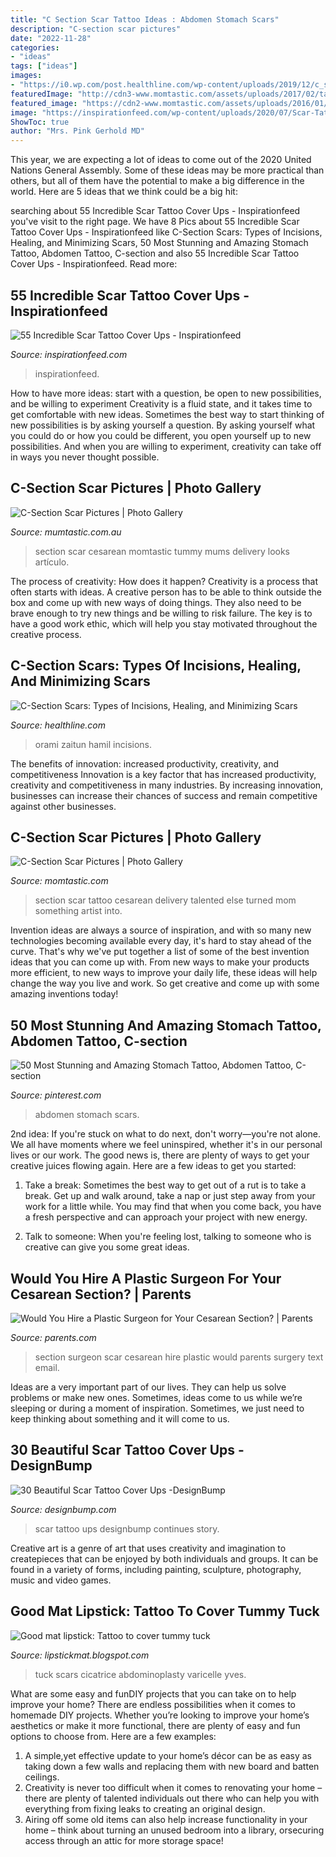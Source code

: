 ```yaml
---
title: "C Section Scar Tattoo Ideas : Abdomen Stomach Scars"
description: "C-section scar pictures"
date: "2022-11-28"
categories:
- "ideas"
tags: ["ideas"]
images:
- "https://i0.wp.com/post.healthline.com/wp-content/uploads/2019/12/c_section_scar-1296x728-header-1296x728.jpg?w=1155&amp;h=1528"
featuredImage: "http://cdn3-www.momtastic.com/assets/uploads/2017/02/tattoo-c-section-scar-picture.jpg"
featured_image: "https://cdn2-www.momtastic.com/assets/uploads/2016/01/c5.jpg"
image: "https://inspirationfeed.com/wp-content/uploads/2020/07/Scar-Tattoo17.jpg"
ShowToc: true
author: "Mrs. Pink Gerhold MD"
---
```



This year, we are expecting a lot of ideas to come out of the 2020 United Nations General Assembly. Some of these ideas may be more practical than others, but all of them have the potential to make a big difference in the world. Here are 5 ideas that we think could be a big hit:

	

		
searching about 55 Incredible Scar Tattoo Cover Ups - Inspirationfeed you've visit to the right page. We have 8 Pics about 55 Incredible Scar Tattoo Cover Ups - Inspirationfeed like C-Section Scars: Types of Incisions, Healing, and Minimizing Scars, 50 Most Stunning and Amazing Stomach Tattoo, Abdomen Tattoo, C-section and also 55 Incredible Scar Tattoo Cover Ups - Inspirationfeed. Read more:
		
    
## 55 Incredible Scar Tattoo Cover Ups - Inspirationfeed

<img loading=lazy src="https://inspirationfeed.com/wp-content/uploads/2020/07/Scar-Tattoo17.jpg" onerror="this.onerror=null;this.src='https://tse4.mm.bing.net/th?id=OIP.TFKHRODQ1lkPN4Su5qWL0QHaHa&amp;pid=15.1';" alt="55 Incredible Scar Tattoo Cover Ups - Inspirationfeed">

_Source: inspirationfeed.com_

>inspirationfeed. 

	

How to have more ideas: start with a question, be open to new possibilities, and be willing to experiment
Creativity is a fluid state, and it takes time to get comfortable with new ideas. Sometimes the best way to start thinking of new possibilities is by asking yourself a question. By asking yourself what you could do or how you could be different, you open yourself up to new possibilities. And when you are willing to experiment, creativity can take off in ways you never thought possible.

    
## C-Section Scar Pictures | Photo Gallery

<img loading=lazy src="https://cdn2-www.momtastic.com/assets/uploads/2016/01/c5.jpg" onerror="this.onerror=null;this.src='https://tse2.mm.bing.net/th?id=OIP.oS5xfa8oxsKb9dE9QAjD0wHaFj&amp;pid=15.1';" alt="C-Section Scar Pictures | Photo Gallery">

_Source: mumtastic.com.au_

>section scar cesarean momtastic tummy mums delivery looks artículo. 

	

The process of creativity: How does it happen?
Creativity is a process that often starts with ideas. A creative person has to be able to think outside the box and come up with new ways of doing things. They also need to be brave enough to try new things and be willing to risk failure. The key is to have a good work ethic, which will help you stay motivated throughout the creative process.

    
## C-Section Scars: Types Of Incisions, Healing, And Minimizing Scars

<img loading=lazy src="https://i0.wp.com/post.healthline.com/wp-content/uploads/2019/12/c_section_scar-1296x728-header-1296x728.jpg?w=1155&amp;h=1528" onerror="this.onerror=null;this.src='https://tse1.mm.bing.net/th?id=OIP.nIy-3DC3YB1Zv1-kkFCaEAHaEJ&amp;pid=15.1';" alt="C-Section Scars: Types of Incisions, Healing, and Minimizing Scars">

_Source: healthline.com_

>orami zaitun hamil incisions. 

	

The benefits of innovation: increased productivity, creativity, and competitiveness
Innovation is a key factor that has increased productivity, creativity and competitiveness in many industries. By increasing innovation, businesses can increase their chances of success and remain competitive against other businesses.

    
## C-Section Scar Pictures | Photo Gallery

<img loading=lazy src="http://cdn3-www.momtastic.com/assets/uploads/2017/02/tattoo-c-section-scar-picture.jpg" onerror="this.onerror=null;this.src='https://tse3.mm.bing.net/th?id=OIP.p9WMeusr7HcmnDUpZ7vE0gHaFj&amp;pid=15.1';" alt="C-Section Scar Pictures | Photo Gallery">

_Source: momtastic.com_

>section scar tattoo cesarean delivery talented else turned mom something artist into. 

	

Invention ideas are always a source of inspiration, and with so many new technologies becoming available every day, it's hard to stay ahead of the curve. That's why we've put together a list of some of the best invention ideas that you can come up with. From new ways to make your products more efficient, to new ways to improve your daily life, these ideas will help change the way you live and work. So get creative and come up with some amazing inventions today!

    
## 50 Most Stunning And Amazing Stomach Tattoo, Abdomen Tattoo, C-section

<img loading=lazy src="https://i.pinimg.com/736x/10/58/0d/10580dada6b638f44c70e8de55d826aa.jpg" onerror="this.onerror=null;this.src='https://tse3.mm.bing.net/th?id=OIP.aHJYfAwnk4aUeXdVGg_C6AHaGH&amp;pid=15.1';" alt="50 Most Stunning and Amazing Stomach Tattoo, Abdomen Tattoo, C-section">

_Source: pinterest.com_

>abdomen stomach scars. 

	

2nd idea:
If you're stuck on what to do next, don't worry—you're not alone. We all have moments where we feel uninspired, whether it's in our personal lives or our work. The good news is, there are plenty of ways to get your creative juices flowing again.
Here are a few ideas to get you started:

1. Take a break: Sometimes the best way to get out of a rut is to take a break. Get up and walk around, take a nap or just step away from your work for a little while. You may find that when you come back, you have a fresh perspective and can approach your project with new energy.

2. Talk to someone: When you're feeling lost, talking to someone who is creative can give you some great ideas.

    
## Would You Hire A Plastic Surgeon For Your Cesarean Section? | Parents

<img loading=lazy src="https://images.parents.mdpcdn.com/sites/parents.com/files/styles/story_featured_image/public/shutterstock_360889724_0.jpg" onerror="this.onerror=null;this.src='https://tse3.mm.bing.net/th?id=OIP.rdwzkf6-hQTnxbe3kptPjgHaFj&amp;pid=15.1';" alt="Would You Hire a Plastic Surgeon for Your Cesarean Section? | Parents">

_Source: parents.com_

>section surgeon scar cesarean hire plastic would parents surgery text email. 

	

Ideas are a very important part of our lives. They can help us solve problems or make new ones. Sometimes, ideas come to us while we’re sleeping or during a moment of inspiration. Sometimes, we just need to keep thinking about something and it will come to us.

    
## 30 Beautiful Scar Tattoo Cover Ups -DesignBump

<img loading=lazy src="https://cdn.designbump.com/wp-content/uploads/2015/11/scar-tattoo19.jpg" onerror="this.onerror=null;this.src='https://tse2.mm.bing.net/th?id=OIP.kAwVp9IfjEtpCDxCuErjeAHaLJ&amp;pid=15.1';" alt="30 Beautiful Scar Tattoo Cover Ups -DesignBump">

_Source: designbump.com_

>scar tattoo ups designbump continues story. 

	

Creative art is a genre of art that uses creativity and imagination to createpieces that can be enjoyed by both individuals and groups. It can be found in a variety of forms, including painting, sculpture, photography, music and video games.

    
## Good Mat Lipstick: Tattoo To Cover Tummy Tuck

<img loading=lazy src="https://lh4.googleusercontent.com/proxy/0S_AH56Is7dlsUpXc0Tv2R6va4BvpmFDyucj6lX23j-miW4tawl3OMdpBmRuJ4rPEks5lGtIRgWrE5K4BcThxwog_tLODG9YSbKKhd4U52Q95A19xMn1SchQjjuTU81A1oFjLA9YPG2UZY7OAb7NoZDy1LMrNOd9GG6P=w1200-h630-p-k-no-nu" onerror="this.onerror=null;this.src='https://tse1.mm.bing.net/th?id=OIP.du6avTM97Gt6WOPTwTh8bQHaHa&amp;pid=15.1';" alt="Good mat lipstick: Tattoo to cover tummy tuck">

_Source: lipstickmat.blogspot.com_

>tuck scars cicatrice abdominoplasty varicelle yves. 

	

What are some easy and funDIY projects that you can take on to help improve your home?
There are endless possibilities when it comes to homemade DIY projects. Whether you’re looking to improve your home’s aesthetics or make it more functional, there are plenty of easy and fun options to choose from. Here are a few examples: 
1. A simple,yet effective update to your home’s décor can be as easy as taking down a few walls and replacing them with new board and batten ceilings. 
2. Creativity is never too difficult when it comes to renovating your home – there are plenty of talented individuals out there who can help you with everything from fixing leaks to creating an original design. 
3. Airing off some old items can also help increase functionality in your home – think about turning an unused bedroom into a library, orsecuring access through an attic for more storage space!

